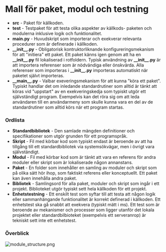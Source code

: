 # Mall för paket, modul och testning

- **src** - Paket för källkoden.
- **test** - Testpaket för att testa olika aspekter av källkods- paketen och modulerna inklusive logik och funktionalitet.
- **main.py** - Huvudskript som importerar och exekverar relevanta procedurer som är definerade i källkoden.
- **\_\_init\_\_.py** - Obligatorisk kontruktorliknande konfigureringsmekanism för att "initiera" ett paket. Ett paket känns igen genom att ha en **\_\_init\_\_.py** fil lokaliserad i rotfoldern. Typisk användning av **\_\_init\_\_.py** är att importera referenser som är nödvändiga eller önskvärda. Alla referenser som importeras i **\_\_init\_\_.py** importeras automatiskt när paketet självt importeras.
- **\_\_main\_\_.py** - Valbar exeveringsmekanism för att kunna "köra ett paket". Typiskt handlar det om inledande standardrutiner som alltid är tänkt att köras vid "uppstart" av en exekveringskedja som typiskt utgör ett självständigt program. Exempelvis kan det röra sig om att leda användaren till en användarmeny som skulle kunna vara en del av de standardrutiner som alltid körs när ett program startas.

### Ordlista
- **Standardbibliotek** - Den samlade mängden definitioner och specifikationer som utgör grunden för ett programspråk.
- **Skript** - Fil med körbar kod som typiskt endast är beroende av att ha tillgång till ett standardbibliotek via systemsökvägar, men i övrigt vara självständigt.
- **Modul** - Fil med körbar kod som är tänkt att vara en referens för andra moduler eller skript som är lokaliserade någon annanstans.
- **Paket** - En folder som innehåller en samling av moduler och skript som på olika sätt hör ihop, som faktiskt referens eller konceptuellt. Ett paket kan även innehålla andra paket.
- **Bibliotek** - Samlingsord för alla paket, moduler och skript som ingår i ett projekt. Biblioteket utgör typiskt sett hela källkoden för ett projekt.
- **Enhetstestning** - Ett enskilt test som syftar till att testa att någon logik eller sammanhängande funktionalitet är korrekt definerad i källkoden. Ett enhetstest ska gå snabbt att exekvera (typiskt mätt i  ms). Ett test som är beroende av mekanismer och processer som ligger utanför det lokala projektet eller standardbilbioteket (exempelvis ett serveranrop) är tekniskt sett inte ett enhetstest.

### Överblick
![module_structure.png](https://gitlab.com/dareut/project_template/-/raw/master/notes/module_structure.png)
